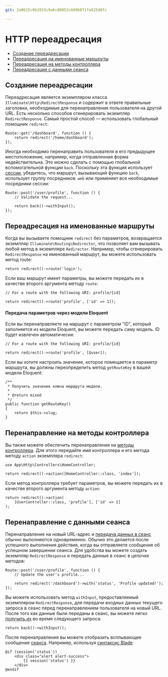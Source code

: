 ```yaml
---
git: 2a0615c0b2833c9a6c80052c6896071fa525d0fc

---
```


# HTTP переадресация

- [Создание переадресации](#creating-redirects)
- [Переадресация на именованные маршруты](#redirecting-named-routes)
- [Переадресация на методы контроллера](#redirecting-controller-actions)
- [Переадресация с данными сеанса](#redirecting-with-flashed-session-data)

<a name="creating-redirects"></a>
## Создание переадресации

Переадресация является экземпляром класса `Illuminate\Http\RedirectResponse` и содержит в ответе правильные заголовки, необходимые для перенаправления пользователя на другой URL. Есть несколько способов сгенерировать экземпляр `RedirectResponse`. Самый простой способ — использовать глобальный помощник `redirect`:

    Route::get('/dashboard', function () {
        return redirect('/home/dashboard');
    });

Иногда необходимо перенаправить пользователя в его предыдущее местоположение, например, когда отправленная форма недействительна. Это можно сделать с помощью глобальной вспомогательной функции `back`. Поскольку эта функция использует [сессии](/docs/{{version}}/session), убедитесь, что маршрут, вызывающий функцию `back`, использует группу посредников` web` или применяет все необходимые посредники сессии:

    Route::post('/user/profile', function () {
        // Validate the request...

        return back()->withInput();
    });

<a name="redirecting-named-routes"></a>
## Переадресация на именованные маршруты

Когда вы вызываете помощник `redirect` без параметров, возвращается экземпляр `Illuminate\Routing\Redirector`, что позволяет вам вызывать любой метод в экземпляре `Redirector`. Например, чтобы сгенерировать `RedirectResponse` на именованный маршрут, вы можете использовать метод route:

    return redirect()->route('login');

Если ваш маршрут имеет параметры, вы можете передать их в качестве второго аргумента методу `route`:

    // For a route with the following URI: profile/{id}

    return redirect()->route('profile', ['id' => 1]);

<a name="populating-parameters-via-eloquent-models"></a>
#### Передача параметров через модели Eloquent

Если вы перенаправляете на маршрут с параметром "ID", который заполняется из модели Eloquent, вы можете передать саму модель. ID будет извлечен автоматически:

    // For a route with the following URI: profile/{id}

    return redirect()->route('profile', [$user]);

Если вы хотите настроить значение, которое помещается в параметр маршрута, вы должны переопределить метод `getRouteKey` в вашей модели Eloquent:

    /**
     * Получить значение ключа маршрута модели.
     *
     * @return mixed
     */
    public function getRouteKey()
    {
        return $this->slug;
    }

<a name="redirecting-controller-actions"></a>
## Перенаправление на методы контроллера

Вы также можете обеспечить перенаправления на [методы контроллера](/docs/{{version}}/controllers). Для этого передайте имя контроллера и его метода методу `action` экземпляра `redirect`:

    use App\Http\Controllers\HomeController;

    return redirect()->action([HomeController::class, 'index']);

Если метод контроллера требует параметров, вы можете передать их в качестве второго аргумента методу `action`:

    return redirect()->action(
        [UserController::class, 'profile'], ['id' => 1]
    );

<a name="redirecting-with-flashed-session-data"></a>
## Перенаправление с данными сеанса

Перенаправление на новый URL-адрес и [передача данных в сеанс](/docs/{{version}}/session#flash-data) обычно выполняются одновременно. Обычно это делается после успешного выполнения действия, когда вы отправляете сообщение об успешном завершении сеанса. Для удобства вы можете создать экземпляр `RedirectResponse` и передать данные в сеанс в цепочке методов:

    Route::post('/user/profile', function () {
        // Update the user's profile...

        return redirect('/dashboard')->with('status', 'Profile updated!');
    });

Вы можете использовать метод `withInput`, предоставляемый экземпляром `RedirectResponse`, для передачи входных данных текущего запроса в сеанс перед перенаправлением пользователя на новый URL. После того как данные были переданы в сеанс, вы можете легко [получить их](/docs/{{version}}/requests#retrieving-old-input) во время следующего запроса:

    return back()->withInput();

После перенаправления вы можете отобразить всплывающее сообщение [сеанса](/docs/{{version}}/session). Например, используя [синтаксис Blade](/docs/{{version}}/blade):

    @if (session('status'))
        <div class="alert alert-success">
            {{ session('status') }}
        </div>
    @endif
